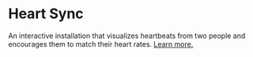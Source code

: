 # Heart Sync
An interactive installation that visualizes heartbeats from two people and encourages them to match their heart rates. [Learn more.](https://ellennickles.com/projects/heart-sync)
